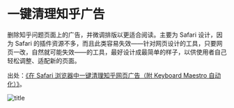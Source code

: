 # 一键清理知乎广告

删除知乎问题页面上的广告，并微调排版以更适合阅读。主要为 Safari 设计，因为 Safari 的插件资源不多，而且此类容易失效——针对网页设计的工具，只要网页一改，自然就可能失效——的工具，最好设计成最简单的样子，以供使用者自己轻松调整、适配新的页面。

出处：[《在 Safari 浏览器中一键清理知乎网页广告（附 Keyboard Maestro 自动化）》](https://utgd.net/article/20389)。

![title](img.gif)
